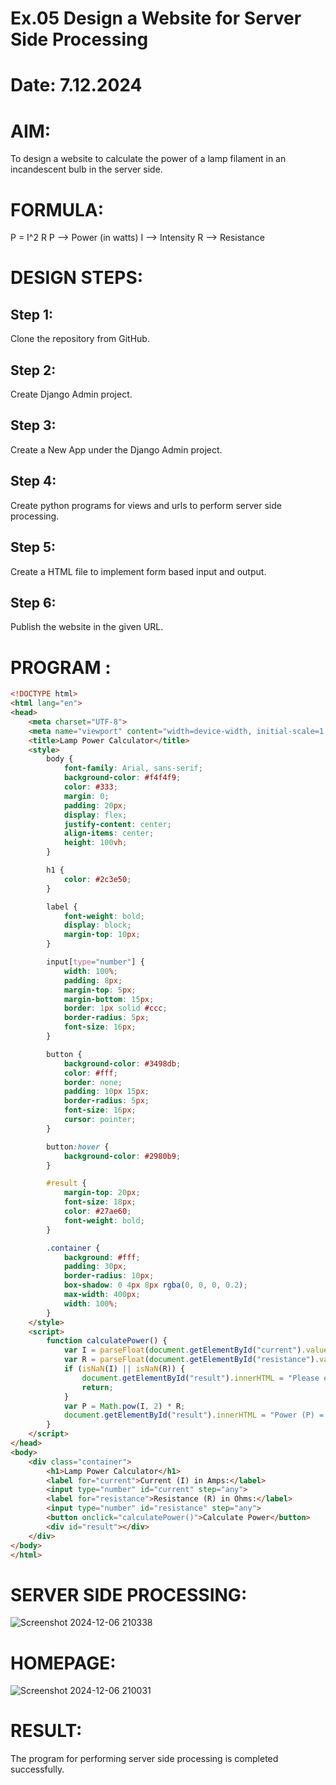# Ex.05 Design a Website for Server Side Processing
# Date: 7.12.2024
# AIM:
To design a website to calculate the power of a lamp filament in an incandescent bulb in the server side.

# FORMULA:
P = I^2 R
P --> Power (in watts)
 I --> Intensity
 R --> Resistance

# DESIGN STEPS:
## Step 1:
Clone the repository from GitHub.

## Step 2:
Create Django Admin project.

## Step 3:
Create a New App under the Django Admin project.

## Step 4:
Create python programs for views and urls to perform server side processing.

## Step 5:
Create a HTML file to implement form based input and output.

## Step 6:
Publish the website in the given URL.

# PROGRAM :
```html
<!DOCTYPE html>
<html lang="en">
<head>
    <meta charset="UTF-8">
    <meta name="viewport" content="width=device-width, initial-scale=1.0">
    <title>Lamp Power Calculator</title>
    <style>
        body {
            font-family: Arial, sans-serif;
            background-color: #f4f4f9;
            color: #333;
            margin: 0;
            padding: 20px;
            display: flex;
            justify-content: center;
            align-items: center;
            height: 100vh;
        }

        h1 {
            color: #2c3e50;
        }

        label {
            font-weight: bold;
            display: block;
            margin-top: 10px;
        }

        input[type="number"] {
            width: 100%;
            padding: 8px;
            margin-top: 5px;
            margin-bottom: 15px;
            border: 1px solid #ccc;
            border-radius: 5px;
            font-size: 16px;
        }

        button {
            background-color: #3498db;
            color: #fff;
            border: none;
            padding: 10px 15px;
            border-radius: 5px;
            font-size: 16px;
            cursor: pointer;
        }

        button:hover {
            background-color: #2980b9;
        }

        #result {
            margin-top: 20px;
            font-size: 18px;
            color: #27ae60;
            font-weight: bold;
        }

        .container {
            background: #fff;
            padding: 30px;
            border-radius: 10px;
            box-shadow: 0 4px 8px rgba(0, 0, 0, 0.2);
            max-width: 400px;
            width: 100%;
        }
    </style>
    <script>
        function calculatePower() {
            var I = parseFloat(document.getElementById("current").value);
            var R = parseFloat(document.getElementById("resistance").value);
            if (isNaN(I) || isNaN(R)) {
                document.getElementById("result").innerHTML = "Please enter valid numbers for current and resistance.";
                return;
            }
            var P = Math.pow(I, 2) * R;
            document.getElementById("result").innerHTML = "Power (P) = " + P.toFixed(4) + " Watts";
        }
    </script>
</head>
<body>
    <div class="container">
        <h1>Lamp Power Calculator</h1>
        <label for="current">Current (I) in Amps:</label>
        <input type="number" id="current" step="any">
        <label for="resistance">Resistance (R) in Ohms:</label>
        <input type="number" id="resistance" step="any">
        <button onclick="calculatePower()">Calculate Power</button>
        <div id="result"></div>
    </div>
</body>
</html>
```
# SERVER SIDE PROCESSING:
![Screenshot 2024-12-06 210338](https://github.com/user-attachments/assets/f260c2c8-1988-402a-ad1f-617b9573d3e7)


# HOMEPAGE:
![Screenshot 2024-12-06 210031](https://github.com/user-attachments/assets/bcdadcac-62c2-4b30-acd6-d4fa9b5e184c)


# RESULT:
The program for performing server side processing is completed successfully.
